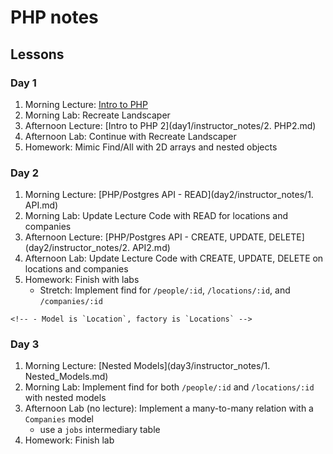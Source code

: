 # PHP notes

## Lessons

### Day 1

1. Morning Lecture: [Intro to PHP](day1/)
1. Morning Lab: Recreate Landscaper
1. Afternoon Lecture: [Intro to PHP 2](day1/instructor_notes/2. PHP2.md)
1. Afternoon Lab: Continue with Recreate Landscaper
1. Homework: Mimic Find/All with 2D arrays and nested objects

### Day 2

1. Morning Lecture: [PHP/Postgres API - READ](day2/instructor_notes/1. API.md)
1. Morning Lab: Update Lecture Code with READ for locations and companies
1. Afternoon Lecture: [PHP/Postgres API - CREATE, UPDATE, DELETE](day2/instructor_notes/2. API2.md)
1. Afternoon Lab: Update Lecture Code with CREATE, UPDATE, DELETE on locations and companies
1. Homework: Finish with labs
    - Stretch: Implement find for `/people/:id`, `/locations/:id`, and `/companies/:id`
<!-- 1. Build CRUD functionality for locations (id, street, city, state) -->
    <!-- - Model is `Location`, factory is `Locations` -->

### Day 3

1. Morning Lecture: [Nested Models](day3/instructor_notes/1. Nested_Models.md)
1. Morning Lab: Implement find for both `/people/:id` and `/locations/:id` with nested models
1. Afternoon Lab (no lecture): Implement a many-to-many relation with a `Companies` model
    - use a `jobs` intermediary table
1. Homework: Finish lab
